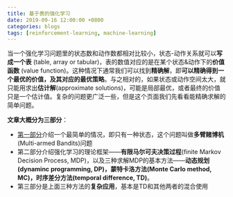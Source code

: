 ```yaml
---
title: 基于表的强化学习
date: 2019-09-16 12:00:00 +0800
categories: blogs
tags: [reinforcement-learning, machine-learning]
---
```



当一个强化学习问题里的状态数和动作数都相对比较小，状态-动作关系就可以**写成一个表** (table, array or tabular)，表的数值对应的是在某个状态&动作下的**价值函数** (value function)。这种情况下通常我们可以找到**精确解**，即**可以精确得到一个最优的价值，及其对应的最优策略**。与之相对的，如果状态或动作空间太大，就只能用求出**估计解**(approximate solutions)，可能是局部最优，或者最终的价值只是一个估计值。复杂的问题更广泛一些，但是这个页面我们先看看能精确求解的简单问题。

<!-- more -->

**文章大概分为三部分**：

- [第一部分](https://www.zybuluo.com/pluto-the-lost/note/1510806)介绍一个最简单的情况，即只有一种状态，这个问题叫做**多臂赌博机**(Multi-armed Bandits)问题
- 第二部分介绍强化学习的理论框架——**有限马尔可夫决策过程**(finite Markov Decision Process, MDP)，以及三种求解MDP的基本方法——**动态规划(dynaminc programming, DP)，蒙特卡洛方法(Monte Carlo method, MC)，时序差分方法(temporal difference, TD)**。
- 第三部分是上面三种方法的**复杂应用**，基本是TD和其他两者的混合使用

